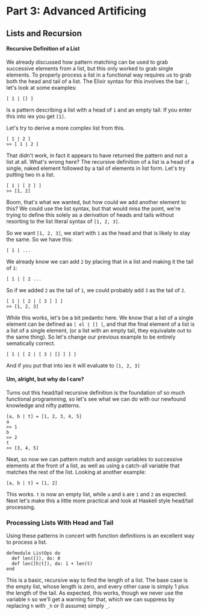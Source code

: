 # Part 3: Advanced Artificing
## Lists and Recursion
#### Recursive Definition of a List
We already discussed how pattern matching can be used to grab successive elements from a list, but this only worked to grab single elements. To properly process a list in a functional way requires us to grab both the head and tail of a list. The Elixir syntax for this involves the bar `|`, let's look at some examples:

    [ 1 | [] ]

Is a pattern describing a list with a head of `1` and an empty tail. If you enter this into iex you get `[1]`.

Let's try to derive a more complex list from this.

    [ 1 | 2 ]
    >> [ 1 | 2 ]

That didn't work, in fact it appears to have returned the pattern and not a list at all. What's wrong here? The recursive definition of a list is a head of a single, naked element followed by a tail of elements in list form. Let's try putting two in a list.

    [ 1 | [ 2 ] ]
    >> [1, 2]

Boom, that's what we wanted, but how could we add another element to this?  We could use the list syntax, but that would miss the point, we're trying to define this solely as a derivation of heads and tails without resorting to the list literal syntax of `[1, 2, 3]`.

So we want `[1, 2, 3]`, we start with `1` as the head and that is likely to stay the same. So we have this:

    [ 1 | ...

We already know we can add `2` by placing that in a list and making it the tail of `1`:

    [ 1 | [ 2 ...

So if we added `2` as the tail of `1`, we could probably add `3` as the tail of `2`.

    [ 1 | [ 2 | [ 3 ] ] ]
    >> [1, 2, 3]

While this works, let's be a bit pedantic here. We know that a list of a single element can be defined as `[ el | [] ]`, and that the final element of a list is a list of a single element, (or a list with an empty tail, they equivalate out to the same thing). So let's change our previous example to be entirely sematically correct.

    [ 1 | [ 2 | [ 3 | [] ] ] ]

And if you put that into iex it will evaluate to `[1, 2, 3]`

#### Um, alright, but why do I care?
Turns out this head/tail recursive definition is the foundation of so much functional programming, so let's see what we can do with our newfound knowledge and nifty patterns.

    [a, b | t] = [1, 2, 3, 4, 5]
    a
    >> 1
    b
    >> 2
    t
    >> [3, 4, 5]

Neat, so now we can pattern match and assign variables to successive elements at the front of a list, as well as using a catch-all variable that matches the rest of the list. Looking at another example:

    [a, b | t] = [1, 2]

This works. `t` is now an empty list, while `a` and `b` are `1` and `2` as expected. Next let's make this a little more practical and look at Haskell style head/tail processing.

### Processing Lists With Head and Tail
Using these patterns in concert with function definitions is an excellent way to process a list.

    defmodule ListOps do
      def len([]), do: 0
      def len([h|t]), do: 1 + len(t)
    end

This is a basic, recursive way to find the length of a list. The base case is the empty list, whose length is zero, and every other case is simply 1 plus the length of the tail. As expected, this works, though we never use the variable `h` so we'll get a warning for that, which we can suppress by replacing `h` with `_h` or (I assume) simply `_`.
